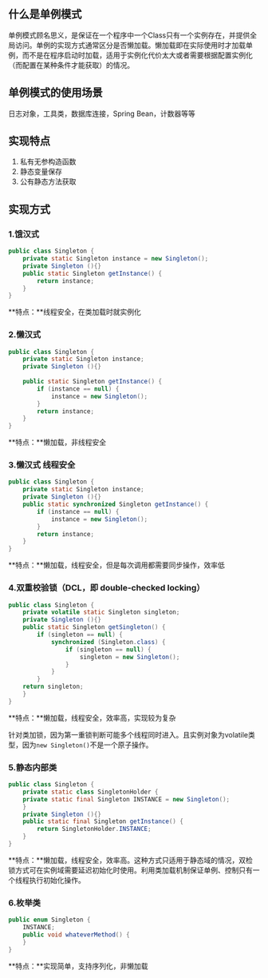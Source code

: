 ## 什么是单例模式

单例模式顾名思义，是保证在一个程序中一个Class只有一个实例存在，并提供全局访问。单例的实现方式通常区分是否懒加载。懒加载即在实际使用时才加载单例，而不是在程序启动时加载，适用于实例化代价太大或者需要根据配置实例化（而配置在某种条件才能获取）的情况。

## 单例模式的使用场景

日志对象，工具类，数据库连接，Spring Bean，计数器等等

## 实现特点

1. 私有无参构造函数
2. 静态变量保存
3. 公有静态方法获取

## 实现方式

### 1.饿汉式

```java
public class Singleton {  
    private static Singleton instance = new Singleton();  
    private Singleton (){}  
    public static Singleton getInstance() {  
    	return instance;  
    }  
}
```

**特点：**线程安全，在类加载时就实例化

### 2.懒汉式

```java
public class Singleton {  
    private static Singleton instance;  
    private Singleton (){}  
  
    public static Singleton getInstance() {  
    	if (instance == null) {  
        	instance = new Singleton();  
    	}  
    	return instance;  
    }  
}
```

**特点：**懒加载，非线程安全

### 3.懒汉式 线程安全

```java
public class Singleton {  
    private static Singleton instance;  
    private Singleton (){}  
    public static synchronized Singleton getInstance() {  
    	if (instance == null) {  
        	instance = new Singleton();  
    	}  
    	return instance;  
    }  
}
```

**特点：**懒加载，线程安全，但是每次调用都需要同步操作，效率低

### 4.双重校验锁（DCL，即 double-checked locking）

```java
public class Singleton {  
    private volatile static Singleton singleton;  
    private Singleton (){}  
    public static Singleton getSingleton() {  
    	if (singleton == null) {  
        	synchronized (Singleton.class) {  
        		if (singleton == null) {  
            		singleton = new Singleton();  
        		}  
        	}  
    	}  
    return singleton;  
    }  
}
```

**特点：**懒加载，线程安全，效率高，实现较为复杂

针对类加锁，因为第一重锁判断可能多个线程同时进入。且实例对象为volatile类型，因为`new Singleton()`不是一个原子操作。

### 5.静态内部类

```java
public class Singleton {  
    private static class SingletonHolder {  
    private static final Singleton INSTANCE = new Singleton();  
    }  
    private Singleton (){}  
    public static final Singleton getInstance() {  
    	return SingletonHolder.INSTANCE;  
    }  
}
```

**特点：**懒加载，线程安全，效率高。这种方式只适用于静态域的情况，双检锁方式可在实例域需要延迟初始化时使用。利用类加载机制保证单例、控制只有一个线程执行初始化操作。

### 6.枚举类

```java
public enum Singleton {  
    INSTANCE;  
    public void whateverMethod() {  
    }  
}
```

**特点：**实现简单，支持序列化，非懒加载

